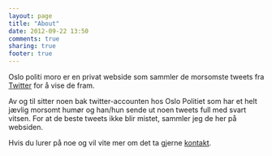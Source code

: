 ```yaml
---
layout: page
title: "About"
date: 2012-09-22 13:50
comments: true
sharing: true
footer: true
---
```

Oslo politi moro er en privat webside som sammler de morsomste tweets fra [Twitter](https://twitter.com/oslopolitiops) for å vise de fram.

Av og til sitter noen bak twitter-accounten hos Oslo Politiet som har et helt jævlig morsomt humør og han/hun sende ut noen tweets full med svart vitsen. For at de beste tweets ikke blir mistet, sammler jeg de her på websiden. 

Hvis du lurer på noe og vil vite mer om det ta gjerne [kontakt](mailto://kontakt@oslopolitimoro.no).
